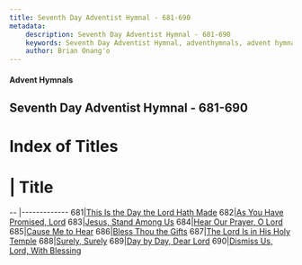 ```yaml
---
title: Seventh Day Adventist Hymnal - 681-690
metadata:
    description: Seventh Day Adventist Hymnal - 681-690
    keywords: Seventh Day Adventist Hymnal, adventhymnals, advent hymnals 681-690
    author: Brian Onang'o
---
```


#### Advent Hymnals
## Seventh Day Adventist Hymnal - 681-690

# Index of Titles
# | Title                        
-- |-------------
681|[This Is the Day the Lord Hath Made](/seventh-day-adventist-hymnal/601-700/681-690/This-Is-the-Day-the-Lord-Hath-Made)
682|[As You Have Promised, Lord](/seventh-day-adventist-hymnal/601-700/681-690/As-You-Have-Promised,-Lord)
683|[Jesus, Stand Among Us](/seventh-day-adventist-hymnal/601-700/681-690/Jesus,-Stand-Among-Us)
684|[Hear Our Prayer, O Lord](/seventh-day-adventist-hymnal/601-700/681-690/Hear-Our-Prayer,-O-Lord)
685|[Cause Me to Hear](/seventh-day-adventist-hymnal/601-700/681-690/Cause-Me-to-Hear)
686|[Bless Thou the Gifts](/seventh-day-adventist-hymnal/601-700/681-690/Bless-Thou-the-Gifts)
687|[The Lord Is in His Holy Temple](/seventh-day-adventist-hymnal/601-700/681-690/The-Lord-Is-in-His-Holy-Temple)
688|[Surely, Surely](/seventh-day-adventist-hymnal/601-700/681-690/Surely,-Surely)
689|[Day by Day, Dear Lord](/seventh-day-adventist-hymnal/601-700/681-690/Day-by-Day,-Dear-Lord)
690|[Dismiss Us, Lord, With Blessing](/seventh-day-adventist-hymnal/601-700/681-690/Dismiss-Us,-Lord,-With-Blessing)